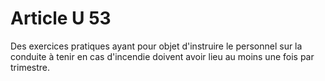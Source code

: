 # Article U 53

Des exercices pratiques ayant pour objet d'instruire le personnel sur la conduite à tenir en cas d'incendie doivent avoir lieu au moins une fois par trimestre.
